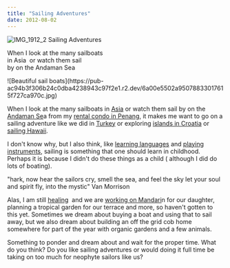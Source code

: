 ```yaml
---
title: "Sailing Adventures"
date: 2012-08-02
---
```


![IMG_1912_2](https://pub-ac94b3f306b24c0dba4238943c97f2e1.r2.dev/6a00e5502a95078833017615f7267a970c.jpg) Sailing Adventures

When I look at the many sailboats  
in Asia  or watch them sail  
by on the Andaman Sea

<!--more--> ![Beautiful sail boats](https://pub-ac94b3f306b24c0dba4238943c97f2e1.r2.dev/6a00e5502a95078833017615f727ca970c.jpg)  
  
When I look at the many sailboats in [Asia](https://pub-ac94b3f306b24c0dba4238943c97f2e1.r2.dev/2012/05/penang-at-night.html "Penang") or watch them sail by on the [Andaman Se](https://pub-ac94b3f306b24c0dba4238943c97f2e1.r2.dev/2012/06/serene-azure-andaman-sea-1.html "Andaman sea")a from my [rental condo in Penang](https://pub-ac94b3f306b24c0dba4238943c97f2e1.r2.dev/2012/04/penang-apartment-or-condo-rental-plenty-of-choices.html "rental condo Penang vacation home"), it makes me want to go on a sailing adventure like we did in [Turkey](https://pub-ac94b3f306b24c0dba4238943c97f2e1.r2.dev/2007/07/sailing-away.html "Sail in Turkey") or exploring [islands in Croatia](https://pub-ac94b3f306b24c0dba4238943c97f2e1.r2.dev/2007/09/croatian-island.html "sailing island hopping croatia") or [sailing Hawaii](https://pub-ac94b3f306b24c0dba4238943c97f2e1.r2.dev/2011/02/sailing-the-stunning-napali-coast-of-kauai-hawaii-with-dolphins-snorkeling-fun.html "Sailing Hawaii").  
  
I don't know why, but I also think, like [learning languages](https://pub-ac94b3f306b24c0dba4238943c97f2e1.r2.dev/2011/06/how-to-raise-a-bilingual-or-multi-lingual-child.html "learning languages how to raise a bilingual kid") and [playing instruments](https://pub-ac94b3f306b24c0dba4238943c97f2e1.r2.dev/2011/08/kid-playing-violin-around-the-world.html "playing instruments kids"), sailing is something that one should learn in childhood. Perhaps it is because I didn't do these things as a child ( although I did do lots of boating).  
  
"hark, now hear the sailors cry, smell the sea, and feel the sky let your soul and spirit fly, into the mystic" Van Morrison  
  
Alas, I am still [healing](https://pub-ac94b3f306b24c0dba4238943c97f2e1.r2.dev/health-and-travel/ "travel health")  and we are [working on Mandari](https://pub-ac94b3f306b24c0dba4238943c97f2e1.r2.dev/2012/06/why-learn-mandarin-in-tropical-asia-penang.html "Learning Mandarin in Asia")n for our daughter, planning a tropical garden for our terrace and more, so haven't gotten to this yet. Sometimes we dream about buying a boat and using that to sail away, but we also dream about building an off the grid cob home somewhere for part of the year with organic gardens and a few animals.  
  
Something to ponder and dream about and wait for the proper time. What do you think? Do you like sailing adventures or would doing it full time be taking on too much for neophyte sailors like us?
